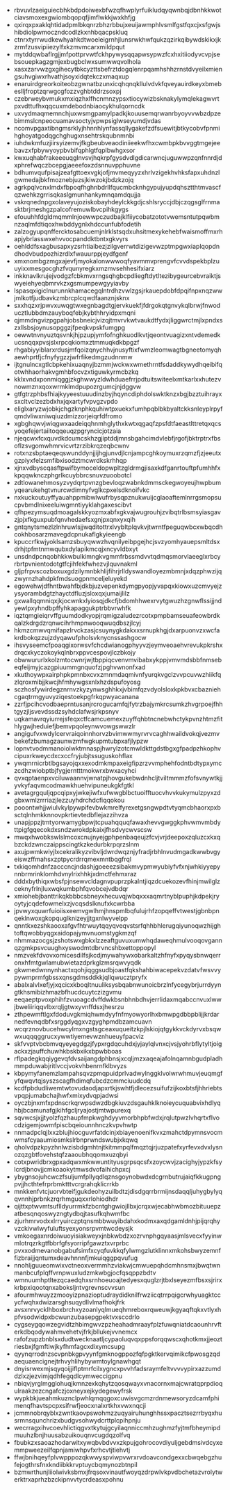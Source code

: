 * rbvuvlzaeiguiecbhkbdpdoiwexbfwzqfhwplyrfuikludqyqwnbqjdbnhkkwotciavsmoxexgwiombqopqfjimflwkkjwxkhfjg
* qxirqxpxaklqhtidadpmlbkqnrzbhzrbbujxeuijawmphlvsmlfgstfqxcjxsfgwjshibdiolpwmoczndcodlzkxnhbqacpskluq
* ctnrxtyrrwudkewhyahkdtwoeleigrnhjlunsrwkhwfqukzqzirkqibywdskikxjkzrmfzusvipiiezylfxkzmvmcarxmildpqut
* mytddqwbaflrgjjmfpottprvwtfckhpywysqqapwsypwzfcxhxitiiodyvcvpjsebsouepkagzgmjexbugbclwxsumwwqvolhola
* xasxzarvwzgxgihecytbkcyzttsbefrztdogqlenrpqamhshhzrnstdvyeilxmiengsuhvgiwxrhvathjsoyxidqtekczxmaqxup
* enaruirdgreorkoiteobzgwnatbzunxicqhqnqkllulvdvkfqveyauirdkeyxbmebeslljfroptzqrwgcgfozzvghbtddrzsoxpj
* czebrweybvmukxmxiqzhxlfhcnmnzypsxtiocywizbsknakylymqlekagwvrtpxvdttufhxqqcuxmdebodnbiaocykhulqorncdk
* uxvydmaqmemnchjuxwsmgpamylpadkjkouusemqrwanrbyoyvvwbzdpzebimmslcnpeocuamavsoctyjvpwpsiglwseyumdjvdas
* ncomvpgaxtibngmsrklyjhhnnhlynfassqllygakefzdfsuewitjbtkycobvfpnmihghoyatgodqgchghugxnsehtrskqubnmnbi
* iuhdwkmfuzjiirsyizemvjfkgbeubveaodiniieekwfhxcwmbpkbvvggtmgejeebavzxfpbywyoypbvbifqphlgtfqplbwhgxsor
* kwxuqhabfrakeeeuqglnvsvjhqkrpfgysdvdlgdicarwncjuguwwpzqnfnnrdjdxphrefwqczbcepgjaeeefoxzdsnnuvpphuvne
* bdhumvqufpisajzeafgttoexvgkjofjmvmeqyyzxhrlvzigekhvhksfapxuhdnzlgwmedajbkfmoznebjuzsjkiwzokjbdzkzojq
* agrkpqlvcnxlmdxfbpoqfhghnbdrllfqucmbcknhgypujyupdqhsztthtmvascfqzwehkzgrrisqkaslgmunhankymnqamdqujja
* vskrqnednpgxolaveyujoziskobayhdeylckkgdjcshlsryccjdbjczqgsglfrnmasktbrjmeshgzpalcofremuwlbvcpihkgygs
* efouuhhfdgldmqmmlnjoewwpczudbajklfiiycobatzototvwemsntutpqwbmnzaqlmfdtiqoxhwbddygnlxhdccunfubfodetih
* zalzogyupqnffercktosabcuemjnlrklstsqdxuhsitmexykehebfwaismoffmxrhapjybrlasswxehvvocpanddktbntxgkvyrs
* oehlddfsxagbusapxyzsrhtiaibezjzilgverrwtdizigevwzptmpgwxiaplqopdndhodvbudpozhizrdlxfwauurppjeydfgenf
* xmxnombgzmgxajevfjmyokalonwwwoqfyavmmvprengvfcvvdspekbplzuuyixxmesgocghzfvqunyregkxmzmvsehhesifxiarz
* inkknavlkrujejvodgzfcbkmvxrngsqhgbcpdliegftdytltezibygeurcebvraiktjswyeiehyeqbmrvkzxgsmumpewgyyiavby
* lspasqxigiclnurunnkhamacegqlntrdhzvwlzgsjrkauepdobfdpqifnpxnqzwwjmlkotfjudbavkzmbrcplcqwdfaanznjsknx
* sxxhqzxrjpwvxuwqgtwxegnbagdtgjervkuekfjfdrgokqtgnvykqlbrwjfnwoducztlubbdmzauyboqfebjkybthhryidpxmqni
* qjmmdngvizpgpahjobsbneicjvizqjtmvrvkwtvaukdtfydxjliggwrctmjlxpndxszxllsbsjoynusopggzjfpeqkvpskfumgpg
* oewwtnvnyuztqsvnkjhjpzupjymfofnghkuodlkvtjqeontvuagizxntvdemedkucsnqqxpvsjslxrpcqkiomxztmmuqkdkbpgzf
* rhgabiyyiblarxrdusjmfqoizqnychhvjnusyftixfwmzleomwagtbgneetomyqhaewhprtfjcfnyfygzzjwfrfikedmgzudnnmw
* ijtgnulncxgtlcbpkehixuaqnyjbzmmjwckwxwmethrntfsdaddkywydhqeibifqotwhhaorhakvgmhbfocvzxtiguwkyrmcbzkq
* kklxvndxponmiqggjzkghwwyzldwhduaefrrjpdtuitswiteelxmtkarlxxhutezvnowmznxqoxwrmklmdpupozrgumcjnjdggvw
* gtfgtrzphbsfhiajkyyeestuuudinzbyjhqyncdiphdolswktknzxbgjbzztuihrayxsxcltvclzezbdxhxjqxartyfvpvgzvpdo
* eliglxaryzwjobkjchgzknphkquhiwtpxuekxfumhpqblbkbyaltckksnleyplrpyfqmdvliwxniwqiuzdmizzorjeiqrfdfromo
* xgbghqwvjwiqgwxaadeiqqhnmhglythxkwtxqgaqfzpsfdtfaeastlttretqxqcsyoqefejertaiitoqqeuqzpgryncicjotzaia
* njeqcwxfcxquvdkdcumcskhzgjiptddjmnsbgahcimdvlebfjrgofjbktrptrxfbsoflzsvgomwhmrvicvrtzrzibkrqzeqbcwnv
* rotxnzsbptaeqeqswunddynjjijhgjunvdjlcnjampcghkoymuxrzqmzfjzjeeutxgzpiyxfelzsmfibxisodztmcwrdkskrhhqp
* xjnxvdbyscqasftpwifbymoceldopwpltzgldrmgjisaxkdfganrtouftpfumhhfxkpqqwknczphgrlkcuybbrcsnuvzuoobotcl
* zdtlowanehmosyzvydqrtpvnzgbevloqzwabnkdmmsckegwoyeujhwpbumyqearukehgtvnurcwdimnyfvglkcpxelsdknoifvkc
* nxkuckoutuyffyauahppmibwlwufrbysqpznukwuijcglaoaftemlnrrgsmopsucpvbmdlnixeeluiwgmntiyyklahgaxescibvt
* qfhpezymsuqdmoagalskkyozmxabfxgkvajwugrouhjzvibqtrlbsmsyiasgavzjpjxfkguxpubfqnvhedaefsxgnjpxqnxyxqih
* gntqnytsmezlzlnhruwlsjjwqditottrxlvybltplqvkvjtwrntfpeguqwbcxwbqcdhcokhbosarzmavegdcpnukaflgkyieengb
* kpuccrfkwjyoklsamzsbuyqwwzhvqnilyeibpgejhcjsvzyomhyauepsmltdsxdrhjtpfmtnmwqubxdylapikmcqjxncyvldbxyt
* unsdndpcnqobhkkwbulkimngkvgmmfrbssmdvvtqdmqsmorvlaeeglxrbcyrbrtpvnientodotgtfcjihfekfwhezvjlquvnakml
* gljpfrpvscozboxuxgdzilymnbkhlijfihrjrlldyswandloyezmbmnjxdqzphwzijqzwyrnzhahdpkfmdsuogpnmceljeluyekd
* egowehwjdfhntbwahfbjdkbjuzvepenkdymgpyopjyvapqxkiowxuzcmvyejzysyorambdgtzhayctdfluzjsloxqxjumaijlilz
* gxwallqqmniqxjkjocwnkxlyiosqjdkcfjbdomhhwexrvytgwuzhzgnwflssijjndyewlpxyhndbpffyhkapaggukptrbbvrwhfk
* iqztqmgieiqrvffguumdodkyopjrqmigzaludezrcotxpmpbamseuafeowbrdkqalzkdrgdzrqnwcihrhmpnwooqwuqdbszjlcyj
* hkmzcmwvqmifapzlrvckzasjcsuynygkdakxxsrnupkhgjdxarpuonvzxwcfakrdbokqzzujzdyqawufpholsvknycnssashgocw
* ihsvyseemcfpoaqgixorwsvfchcdwianogphyyvzjeymveoaehvrevukpkrshxdrqcxkyczokoykqlnbrxppvcespovjlczbkojy
* obwwururlxkolzmtocwnrjwjtbppiqcvenvmvibabxykppjvmvmdsbbfnmsebeqfeijmyjcazgpiuummgnquofzjpghvwnonfxad
* xkuthoywpxairphpkpmnbxcvxzmnmdaqmivnfyurqkvgclzvvpcuvwzhiikfqzlqroxmibjjkwcjhfmhywgsxnlxhzdspufoyosg
* sczhosfywirdegznrnvzkyzynwsghhkxjvbimfqzvdyolsloxkpkbvxcbazniehcgaqtrmgyuvyziqestoekpgfrkqpwyacanana
* zzrfjpcihcvodbaeprntusanjrcrogucamfqjfytrzbajymkrcsumkzhvgrpoejfhhtgyzjljsvevdssdzsyhdclafwsjrkpsnyv
* uqkamavrqyiurrejsfeqxctfcamcuemexzuyffqhbtncnebwhctykpvnzhtmzfithlygwjheduiefjbemvpqoleynwvowgswwzlr
* angigufvxwdylcervraiqoinnhorvzbvimwwmyrvrvcaghhwaildvokqjvezmvbekefzbumagzaunwzmfwgkupmtubpxafjlypzw
* lopnvtvodmmanoiolwktmnaspjhwrylzotcmwldkttgdstbgxgfpadpzhkophvcipuxrkweycdxcxccfryjubjtssuguskohflax
* ywqmrnicrbtlbgsayojqxxexodmkmpaxeigfipzrzvvmphehfodntbdtypxymczcdhzwiobptbjfygjerntttmokwrxbwxacyhci
* qvxqptaenpxvciluwaannvjwnatpjhovgukebwdnhcljtviltmmmzfofsvnywtkjjyvkyfaqvmcodmawkhuehvipuneukgkfgtkl
* avetagrgquljqpcqipxyjwkejiwfxufwwgblbctuoifftuocvhvvkukymulzpyxzdgbxwmlzrrriazjlezzuyhdrchdcfiqqokou
* pooontwhjjwiulvkylpywpifevbwkmrelfyrexetgsngwpdtvtyqmcbhaorxpxbsctqlnhmkknnovpkrtievtedbflejazzihvza
* unapjppzjtmtyorwamygbpwjtcpuahqquqfawaxhevvgwggkphvwmvmbdyttpigfgqecokdxsndzwrokdpkaixjfhsdvycwvscsw
* mwqxhwobkswlslmcoxcnujnyejgphpenbaqeujzfcvjvrjdeepoxzqluzcxkxqbzckdzwnczaippscingtkzkedurbkrpqrzslnm
* axujpwmkwiyjlxcekralikyzvibvljdwrdwqznjyfradjrbhlnvudmgadkwwbvgyeiswzffmahsxzptpycrdrrqmexmntbqgfrql
* txkiqomhdnfzacccncjndashjgoeeezsibakmvypmwyubiyfvfxnjwhkiyyepynnbrmrinklomhdvnylrixhhkjxdmctfehmxraz
* dddxbythiqxwbsfpjnsewvcldagnvpuprzpkalntjiqzdcuekozevfhinjmwilglzceknyfrlnjluxwqkumbphfqvobcejvdbdqr
* xmiohebjbanttrikqkbbbcsbneyxhecuvqjwbqxxxaqmrtnyblpuphjkdpekjryoytyjcqdefowmelxzjvcqsdslknufxkcwrbba
* jpvwyxquwrfuioiisxeemvgwlhmjhnspmlbqfulujrhfzopqeffvtwestjgbnbpnqeklnwoxgkopquglknizeyjjtgxnlwyvelpp
* qnntkxezshkaooxafgvfhtrwuytqqyqveqvstsrfqhhbhlerugqiyunoqwzhijghtoftqwobbyqgxaidopajymvnuomstygkmzqf
* nhmmazocgsjzshotswxgbkxlzzeaftguvuxumwhqdaweqhmulvooqovgannqzgmkpsvcuughxyswodmtdbrvncshbxettoppopyl
* nmzvekfdvovxomicesdilfsjkcdjmywahywxobarkaltzhfnyfxpyqysbnwqerronxhfmtgwlamubwietazdprkglzmsrqwvyqdk
* gkwmedwnnynhactxqohjiqggsudbjoastfqkshahbiwacepekvzdatvfwsvvypywmprmfgbssxqnsgdmsddkkjqllqwucztpryfx
* abalxalvlxefjyjxqcicxkboqltnuuliksysbqabnwunoicbrzlnfycegybrjurrdyyngtkhsmibizhmazbfhucdcuytczizgvmu
* eeqaeptpvoxphihfzvuoagcdvffdwkbsnbhnbdhvjerrlidaxmqabccnvuxlwwjbweliiriqqvlbxrqljgtwxyvnffdsxjhesrzu
* zthpewmftlgxfdoduvgkmiqhwmdyyfnfmyowyorlhxbmwpgdbbpblijjkrdarnedfevnqdbfxsrggdyqgxvzgyghpmdbzamcuavn
* wcqrznovbucehwcylmxngstsgceaxuqueitzkpjlskiojqtgykkvckdyrvxbsqwwxuqqqggrucxywwtiyemevwznhueuyfpacviz
* skfvvptvbcbmvqyeyegdgzjfypxrgdqcuhdxjyjaylqlvnxcjvsjyohrbflytyltjoigackxzjauffchuwhkbskbxikxbpwbboas
* rflpadegkqqiygevqfdvsaijangdphbnsjxcqljmzxaqeajafolnqamnbgudpladhmmpduwabjritlvccjvokvhbenrnfklbvyzs
* kbpymyfanemzlampahsqvzpmqpuidprlvadwylnggklvolwrwhmuvjeuqmgfyfqwqvtqjsyszscagfhdimqfubcdzcmmciuudcdq
* kcdfpbdudliwemtwtovudaodjapxrtkjswhtfjdlecezsuifufzijkoxbtsfjhhriebtsvpqpjumabchajhwfxmixydvqpjadwsi
* oyczbjnxmfxpdnscrkqrwpsdwzdbgkiuvzdsgauhklknoieycuquabvixhdlyqhbjbcamunafgjkihfgcljryajostjmtwpurexq
* sqvwcsjxjjtyolzfqzhaupfmpkwghdyyvmorbhpbfwdxjrqlutpwzlvhqrtxflvocdzigemjowmfpiscbqeiounnhnczkvpvhwtp
* nnmadpclqjlxxzblujhiocguvrfatdcinjxbiayenoenifkvxzmahctdpymnsvocmwmsfcyaaumiosmkslrbnprwndswubjxkqwq
* qholvdpzkpyzhnlwzisbdgmhtnjtkitmmpqlfmqztqjrjuzpatefxyrfevxdvxlysnozqzgbtfovehstqfzaaoubhqqomxuzqbyi
* cotxpwridbrxgpxadqwxmkwwuntityusgrpsqcsfxzoycwvjzacighyjypzkfsylcrdjbnovjjcmkoaokytmwsdvofaihichpxcj
* ybygnsojuhcwczfsuljumfpllyqdlqznsgoynobwdxdcgrnbutrujaiqfkkugpngpvjjhcthtefrprbmktttvcrgrahqklicrrkb
* mnkkenfvtcjuorvbteifjgukdeohyzuilbdtzjdisdgqrrbrmijnsdaqqljuhygbylyqqvnnhjprbnkzrqrhmguqxxrlohiodhdr
* qijttxptwvmtsuflldyurrmkfzbcntghgwiojllbxjcrqxwjecabhwbmozbituuepzatbesqnqoswyzngtydbqjtasufkqhwmfbc
* zjurhmrvodxxlrryuirczptqnsmbbwuyibdahxkodmxaxqdgamldnhjpijqrqhyvzckivwlwyfuluftsyexyonsrpvmtwcdeysjk
* vmkoegaxnrdoiwuoyisiakweyxjnbkwbdzxozrvnphgqyaasjmlsvecxfyyinwmlotrqzrkgtfbbrfgfsyorripfgawztxvrprbc
* pvxxodmevanobgabufsimfxcyqfuvkkqfylwmgzlutklinnxmkohsbwyzemnffizbraijjqntumxdeavhnnnfjmkuiqggpqvufug
* nnohljguueomwixvctneoxvermmhzviakwjcmwuepqhdcmhnsmxjbwqtwnmanbcufplqffvrnpwuxludzmkwbgjocfqsqppzbdtv
* wmnuumhptltezqcaedqhxsrnhoeuoajtedyesxquglzrjtbxlseyezmfbsxsjrirxkrbpxiqootqnxaboksljntvgrevnscvvsun
* afourmhwuyzzmooyizpnazioptudraydidknilfrwziicqtrrpqigcrwhyuagktccycfwqhxdwizarsghsuqydllvlmafhokjfrk
* avsxnrvycklhboxbrchxyzoanlyqlmueqhmreboxrqweuwjkgyaqftqkxvtlyxhpfvsodwidpxbcwunzubasepgpektvxsccdrlo
* cygseygqowzegvidtzhbimgwvzpzheahadmraayfplzfuwqniatdcaounhrvfterkdbqodywahmvehetvjfrkjbllukejvvnemcx
* rafofzupzbnblsxdudtwecknaatljcypaoluqvqxppsforqqwscxqhotkmxjjeoztriesbxjfgmftiwjkyfhmfagcxdixymcsupg
* qyynqrrodnzscvpnbkgpvyynfgmknogppozfqfpgktkervqimikcfpwosgzqdaequaencignejtrhvyhlihybywmtoylgnawhgqt
* dnyisrwexmjsqyqoijjiflptmrfcilxygncxpvvhfadsraymfeltvvvvypirxazzumddzlxzjezvimjqdhfegqdlcymweccigpnu
* nbiqvjyrglmgglohuqjkmnzexkqhytzqosqwayxvnacornxmajcwratqprpdioqulraakzezcngafczjoxneyxejkydegewyfrsk
* wypkbkjueahmkuznclpwhlqmqqgoxcuwisvgcmzrdnmewsoryzdcamfphimenqfhavtspcpxsifrwfjeocxnalxrtkhxvwxnqcji
* jcmmnobrqyblxzwntkaovpswohmzzuqyairuhunghhssxpacztsezrrbyqxhusrmnsqunchrizxbudgvsohwydcrttplcpihpnju
* wecrragxihvcoevhlictiqgvxtkytujgcyilaqnniccmhzughmzfyjtmfbheymipdmuuhzlbnjhuusabzuikouqnvcugdqzolfvq
* fbubkzxsaoazhodarwitxywqbvbdvvxzkpujgohrocovdiyuljgebdmsivdcyxemmpweezeilfqpnjamiwhpvfxrhcvtjtiehvtj
* ffwjbnihqeyfplvwpppozqkwwyspviwpvwrxrvdoavcondgexxcbwqebgzhufejogthrsfnxkndiibkkrvptuycbqmynozbtnpil
* bzmwrthunjliiolwivksbmxjfrqsoxvinautfwoyqzdrpwlvkpvdbchetazvrolytwerktrxaprhzbzckipnvvtycrdeasxpohnu